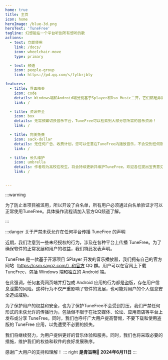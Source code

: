 ```yaml
---
home: true
title: 主页
icon: home
heroImage: /blue-3d.png
heroText: 'TuneFree'
tagline: 幻想能在一个平台听到所有想听的歌
actions:
  - text: 立即使用
    link: /docs/
    icon: wheelchair-move
    type: primary

  - text: 频道
    icon: people-group
    link: https://pd.qq.com/s/fylbrjbly

features:
  - title: 界面精美
    icon: code
    details: Windows端和Android端分别基于Splayer和Dso Music二开，它们都是非常优秀的第三方播放器，界面非常精美！
    link: /

  - title: 资源齐全
    icon: box
    details: 无需频繁切换音乐平台，TuneFree可以检索到大部分您所需的音乐资源！
    link: /

  - title: 完美免费
    icon: sack-dollar
    details: 无任何广告、收费计划，您可以任意在TuneFree内播放音乐，不会受到任何限制！
    link: /

  - title: 长久维护
    icon: umbrella
    details: 作者现为高校在校生，将会持续更新并维护TuneFree，欢迎各位提出宝贵意见！
    link: /


---
```


:::warning

为了防止本项目被滥用，所以开设了白名单，所有用户必须通过白名单验证才可以正常使用TuneFree。具体操作流程请加入官方QQ频道了解。

:::


:::danger 关于严禁未获允许在任何平台传播 TuneFree 的声明

近期，我们注意到一些未经授权的行为，涉及在各种平台上传播 TuneFree。为了确保软件的正常发展和用户的权益，我们特此发表声明。
 
TuneFree 是一款基于开源项目 SPlayer 开发的音乐播放器，我们拥有自己的官方网站（https://csm.sayqz.com/）和官方 QQ 群。用户可以在官网上下载 TuneFree，包括 Windows 端和独立的 Android 端。
 
在此强调，任何套壳网页端并打包成 Android 应用的行为都是盗版，存在用户信息泄露的风险。这种行为不仅严重影响了软件的发展，也可能对用户的个人信息安全造成威胁。
 
为了保护用户的权益和安全，也为了保护TuneFree不会受到打压，我们严禁任何形式的未获允许的传播行为，包括但不限于在社交媒体、论坛、应用商店等平台上发布或分享 TuneFree。同时，我们也呼吁广大用户提高警惕，不要下载和使用盗版的 TuneFree 应用，以免遭受不必要的损失。
 
我们将继续努力，为用户提供更好的音乐体验和服务。同时，我们也将采取必要的措施，维护我们的权益和软件的良好发展秩序。
 
感谢广大用户的支持和理解！
::: right
**是青旨啊🌴 2024年6月11日**
:::

<!-- markdownlint-disable -->